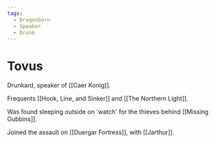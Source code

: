 ```yaml
---
tags:
  - Dragonborn
  - Speaker
  - Drunk
---
```

# Tovus 

Drunkard, speaker of [[Caer Konig]].

Frequents [[Hook, Line, and Sinker]] and [[The Northern Light]]. 

Was found sleeping outside on 'watch' for the thieves behind [[Missing Gubbins]].

Joined the assault on [[Duergar Fortress]], with [[Jarthur]].